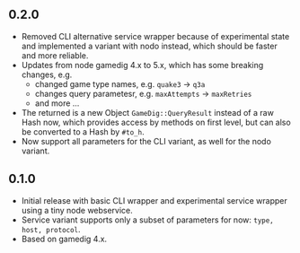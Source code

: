 ## 0.2.0
* Removed CLI alternative service wrapper because of experimental state and implemented a variant with nodo instead, which should be faster and more reliable.
* Updates from node gamedig 4.x to 5.x, which has some breaking changes, e.g.
  * changed game type names, e.g. `quake3` -> `q3a`
  * changes query parametesr, e.g. `maxAttempts` -> `maxRetries`
  * and more ...
* The returned is a new Object `GameDig::QueryResult` instead of a raw Hash now, which provides access by methods on first level, but can also be converted to a Hash by `#to_h`.
* Now support all parameters for the CLI variant, as well for the nodo variant.

## 0.1.0
* Initial release with basic CLI wrapper and experimental service wrapper using a tiny node webservice.
* Service variant supports only a subset of parameters for now: `type, host, protocol`.
* Based on gamedig 4.x.